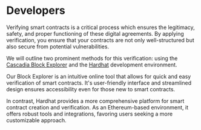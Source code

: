# Developers

Verifying smart contracts is a critical process which ensures the legitimacy, safety, and proper functioning of these digital agreements.  By applying verification, you ensure that your contracts are not only well-structured but also secure from potential vulnerabilities.

We will outline two prominent methods for this verification: using the [Cascadia Block Explorer](https://explorer.cascadia.foundation/) and the [Hardhat](https://hardhat.org/) development environment.

Our Block Explorer is an intuitive online tool that allows for quick and easy verification of smart contracts.  It's user-friendly interface and streamlined design ensures accessibility even for those new to smart contracts.

In contrast, Hardhat provides a more comprehensive platform for smart contract creation and verification.  As an Ethereum-based environment, it offers robust tools and integrations, favoring users seeking a more customizable approach.

